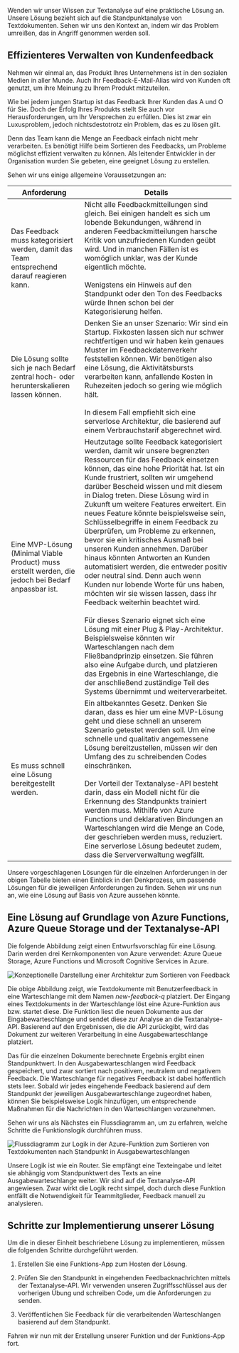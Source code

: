 Wenden wir unser Wissen zur Textanalyse auf eine praktische Lösung an. Unsere Lösung bezieht sich auf die Standpunktanalyse von Textdokumenten. Sehen wir uns den Kontext an, indem wir das Problem umreißen, das in Angriff genommen werden soll. 

## <a name="manage-customer-feedback-more-efficiently"></a>Effizienteres Verwalten von Kundenfeedback

Nehmen wir einmal an, das Produkt Ihres Unternehmens ist in den sozialen Medien in aller Munde. Auch Ihr Feedback-E-Mail-Alias wird von Kunden oft genutzt, um ihre Meinung zu Ihrem Produkt mitzuteilen.

Wie bei jedem jungen Startup ist das Feedback Ihrer Kunden das A und O für Sie. Doch der Erfolg Ihres Produkts stellt Sie auch vor Herausforderungen, um Ihr Versprechen zu erfüllen. Dies ist zwar ein Luxusproblem, jedoch nichtsdestotrotz ein Problem, das es zu lösen gilt. 

Denn das Team kann die Menge an Feedback einfach nicht mehr verarbeiten. Es benötigt Hilfe beim Sortieren des Feedbacks, um Probleme möglichst effizient verwalten zu können. Als leitender Entwickler in der Organisation wurden Sie gebeten, eine geeignet Lösung zu erstellen. 

Sehen wir uns einige allgemeine Voraussetzungen an:


|Anforderung  | Details  |
|---------|---------|
|Das Feedback muss kategorisiert werden, damit das Team entsprechend darauf reagieren kann.     |   Nicht alle Feedbackmitteilungen sind gleich. Bei einigen handelt es sich um lobende Bekundungen, während in anderen Feedbackmitteilungen harsche Kritik von unzufriedenen Kunden geübt wird.  Und in manchen Fällen ist es womöglich unklar, was der Kunde eigentlich möchte. <br/><br/>Wenigstens ein Hinweis auf den Standpunkt oder den Ton des Feedbacks würde Ihnen schon bei der Kategorisierung helfen.     |
|Die Lösung sollte sich je nach Bedarf zentral hoch- oder herunterskalieren lassen können.    |   Denken Sie an unser Szenario: Wir sind ein Startup. Fixkosten lassen sich nur schwer rechtfertigen und wir haben kein genaues Muster im Feedbackdatenverkehr feststellen können. Wir benötigen also eine Lösung, die Aktivitätsbursts verarbeiten kann, anfallende Kosten in Ruhezeiten jedoch so gering wie möglich hält. <br/><br/> In diesem Fall empfiehlt sich eine serverlose Architektur, die basierend auf einem Verbrauchstarif abgerechnet wird.     |
| Eine MVP-Lösung (Minimal Viable Product) muss erstellt werden, die jedoch bei Bedarf anpassbar ist.    | Heutzutage sollte Feedback kategorisiert werden, damit wir unsere begrenzten Ressourcen für das Feedback einsetzen können, das eine hohe Priorität hat. Ist ein Kunde frustriert, sollten wir umgehend darüber Bescheid wissen und mit diesem in Dialog treten.  Diese Lösung wird in Zukunft um weitere Features erweitert. Ein neues Feature könnte beispielsweise sein, Schlüsselbegriffe in einem Feedback zu überprüfen, um Probleme zu erkennen, bevor sie ein kritisches Ausmaß bei unseren Kunden annehmen.   Darüber hinaus könnten Antworten an Kunden automatisiert werden, die entweder positiv oder neutral sind. Denn auch wenn Kunden nur lobende Worte für uns haben, möchten wir sie wissen lassen, dass ihr Feedback weiterhin beachtet wird. <br/><br/>Für dieses Szenario eignet sich eine Lösung mit einer Plug & Play-Architektur. Beispielsweise könnten wir Warteschlangen nach dem Fließbandprinzip einsetzen. Sie führen also eine Aufgabe durch, und platzieren das Ergebnis in eine Warteschlange, die der anschließend zuständige Teil des Systems übernimmt und weiterverarbeitet.   |
|Es muss schnell eine Lösung bereitgestellt werden.     |   Ein altbekanntes Gesetz. Denken Sie daran, dass es hier um eine MVP-Lösung geht und diese schnell an unserem Szenario getestet werden soll. Um eine schnelle und qualitativ angemessene Lösung bereitzustellen, müssen wir den Umfang des zu schreibenden Codes einschränken. <br/><br/> Der Vorteil der Textanalyse-API besteht darin, dass ein Modell nicht für die Erkennung des Standpunkts trainiert werden muss.  Mithilfe von Azure Functions und deklarativen Bindungen an Warteschlangen wird die Menge an Code, der geschrieben werden muss, reduziert.  Eine serverlose Lösung bedeutet zudem, dass die Serververwaltung wegfällt.   |

Unsere vorgeschlagenen Lösungen für die einzelnen Anforderungen in der obigen Tabelle bieten einen Einblick in den Denkprozess, um passende Lösungen für die jeweiligen Anforderungen zu finden.  Sehen wir uns nun an, wie eine Lösung auf Basis von Azure aussehen könnte.

## <a name="a-solution-based-on-azure-functions-azure-queue-storage-and-text-analytics-api"></a>Eine Lösung auf Grundlage von Azure Functions, Azure Queue Storage und der Textanalyse-API

Die folgende Abbildung zeigt einen Entwurfsvorschlag für eine Lösung. Darin werden drei Kernkomponenten von Azure verwendet: Azure Queue Storage, Azure Functions und Microsoft Cognitive Services in Azure.

![Konzeptionelle Darstellung einer Architektur zum Sortieren von Feedback](../media-draft/proposed-solution.PNG)

Die obige Abbildung zeigt, wie Textdokumente mit Benutzerfeedback in eine Warteschlange mit dem Namen *new-feedback-q* platziert. Der Eingang eines Textdokuments in der Warteschlange löst eine Azure-Funktion aus bzw. startet diese. Die Funktion liest die neuen Dokumente aus der Eingabewarteschlange und sendet diese zur Analyse an die Textanalyse-API. Basierend auf den Ergebnissen, die die API zurückgibt, wird das Dokument zur weiteren Verarbeitung in eine Ausgabewarteschlange platziert.

Das für die einzelnen Dokumente berechnete Ergebnis ergibt einen Standpunktwert. In den Ausgabewarteschlangen wird Feedback gespeichert, und zwar sortiert nach positivem, neutralem und negativem Feedback. Die Warteschlange für negatives Feedback ist dabei hoffentlich stets leer. Sobald wir jedes eingehende Feedback basierend auf dem Standpunkt der jeweiligen Ausgabewarteschlange zugeordnet haben, können Sie beispielsweise Logik hinzufügen, um entsprechende Maßnahmen für die Nachrichten in den Warteschlangen vorzunehmen. 

Sehen wir uns als Nächstes ein Flussdiagramm an, um zu erfahren, welche Schritte die Funktionslogik durchführen muss.

![Flussdiagramm zur Logik in der Azure-Funktion zum Sortieren von Textdokumenten nach Standpunkt in Ausgabewarteschlangen](../media-draft/flow.PNG)

Unsere Logik ist wie ein Router. Sie empfängt eine Texteingabe und leitet sie abhängig vom Standpunktwert des Texts an eine Ausgabewarteschlange weiter. Wir sind auf die Textanalyse-API angewiesen. Zwar wirkt die Logik recht simpel, doch durch diese Funktion entfällt die Notwendigkeit für Teammitglieder, Feedback manuell zu analysieren.

## <a name="steps-to-implement-our-solution"></a>Schritte zur Implementierung unserer Lösung

Um die in dieser Einheit beschriebene Lösung zu implementieren, müssen die folgenden Schritte durchgeführt werden.

1. Erstellen Sie eine Funktions-App zum Hosten der Lösung.

1. Prüfen Sie den Standpunkt in eingehenden Feedbacknachrichten mittels der Textanalyse-API. Wir verwenden unseren Zugriffsschlüssel aus der vorherigen Übung und schreiben Code, um die Anforderungen zu senden.

1. Veröffentlichen Sie Feedback für die verarbeitenden Warteschlangen basierend auf dem Standpunkt.


Fahren wir nun mit der Erstellung unserer Funktion und der Funktions-App fort. 